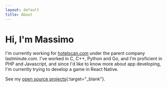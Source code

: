 ```yaml
---
layout: default
title: About
---
```


# Hi, I'm Massimo
I'm currently working for [hotelscan.com](https://hotelscan.com) under the parent company lastminute.com. I've worked in C, C++, Python and Go, and I'm proficient in PHP and Javascript, and since I'd like to know more about app developing, I'm currently trying to develop a game in React Native.

See my [open source projects](https://github.com/maxgalbu){:target="_blank"}.